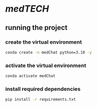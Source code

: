 # *medTECH*

## running the project

### create the virtual environment
```bash
conda create -n medChat python=3.10 -y
```

### activate the virtual environment
```bash
conda activate medChat
```
### install required dependencies
```bash
pip install -r requirements.txt
```
